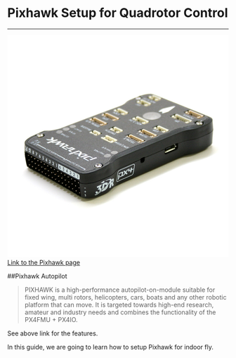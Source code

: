 # Pixhawk Setup for Quadrotor Control

---

![Pixhawk](pixhawk-logo-view.jpg)
[Link to the Pixhawk page](https://pixhawk.org/modules/pixhawk)

##Pixhawk Autopilot

> PIXHAWK is a high-performance autopilot-on-module suitable for fixed wing, multi rotors, helicopters, cars, boats and any other robotic platform that can move. It is targeted towards high-end research, amateur and industry needs and combines the functionality of the PX4FMU + PX4IO.

See above link for the features.

In this guide, we are going to learn how to setup Pixhawk for indoor fly.